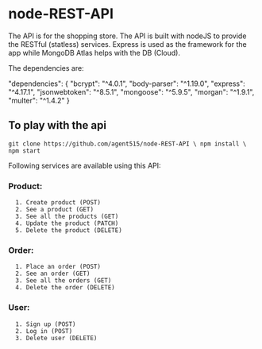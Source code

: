 # node-REST-API 

The API is for the shopping store. The API is built with nodeJS to provide the RESTful (statless) services.
Express is used as the framework for the app while MongoDB Atlas helps with the DB (Cloud).

The dependencies are:

"dependencies": {
    "bcrypt": "^4.0.1",
    "body-parser": "^1.19.0",
    "express": "^4.17.1",
    "jsonwebtoken": "^8.5.1",
    "mongoose": "^5.9.5",
    "morgan": "^1.9.1",
    "multer": "^1.4.2"
  }

## To play with the api

`git clone https://github.com/agent515/node-REST-API \
npm install \
npm start`

Following services are available using this API:
  ### Product:
      1. Create product (POST)
      2. See a product (GET)
      3. See all the products (GET)
      4. Update the product (PATCH)
      5. Delete the product (DELETE)
  ### Order: 
      1. Place an order (POST)
      2. See an order (GET)
      3. See all the orders (GET)
      4. Delete the order (DELETE)
  ### User: 
      1. Sign up (POST)
      2. Log in (POST)
      3. Delete user (DELETE)
      
